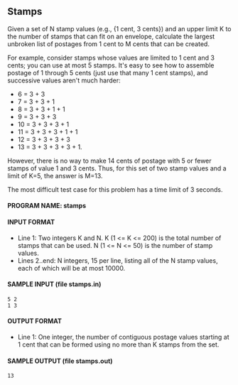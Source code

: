 ## Stamps

Given a set of N stamp values (e.g., {1 cent, 3 cents}) and an upper limit K to the number of stamps that can fit on an envelope, calculate the largest unbroken list of postages from 1 cent to M cents that can be created.

For example, consider stamps whose values are limited to 1 cent and 3 cents; you can use at most 5 stamps. It's easy to see how to assemble postage of 1 through 5 cents (just use that many 1 cent stamps), and successive values aren't much harder:

* 6 = 3 + 3
* 7 = 3 + 3 + 1
* 8 = 3 + 3 + 1 + 1
* 9 = 3 + 3 + 3
* 10 = 3 + 3 + 3 + 1
* 11 = 3 + 3 + 3 + 1 + 1
* 12 = 3 + 3 + 3 + 3
* 13 = 3 + 3 + 3 + 3 + 1.

However, there is no way to make 14 cents of postage with 5 or fewer stamps of value 1 and 3 cents. Thus, for this set of two stamp values and a limit of K=5, the answer is M=13.

The most difficult test case for this problem has a time limit of 3 seconds.

#### PROGRAM NAME: stamps

#### INPUT FORMAT

* Line 1:	Two integers K and N. K (1 <= K <= 200) is the total number of stamps that can be used. N (1 <= N <= 50) is the number of stamp values.
* Lines 2..end:	N integers, 15 per line, listing all of the N stamp values, each of which will be at most 10000.

#### SAMPLE INPUT (file stamps.in)
```
5 2
1 3
```

#### OUTPUT FORMAT

* Line 1:	One integer, the number of contiguous postage values starting at 1 cent that can be formed using no more than K stamps from the set.

#### SAMPLE OUTPUT (file stamps.out)
```
13
```
